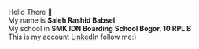 Hello There 👋  
My name is <strong>Saleh Rashid Babsel</strong>  
My school in <strong>SMK IDN Boarding School Bogor, 10 RPL B</strong>  
This is my account <a href="https://www.linkedin.com/in/saleh-rashid-24541521a/">LinkedIn</a> follow me:)
